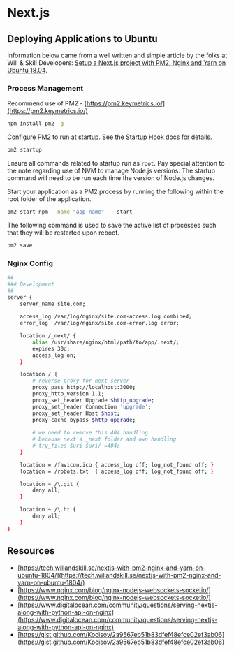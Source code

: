 # Next.js

## Deploying Applications to Ubuntu

Information below came from a well written and simple article by the folks at Will & Skill Developers: [Setup a Next.js project with PM2, Nginx and Yarn on Ubuntu 18.04](https://tech.willandskill.se/nextjs-with-pm2-nginx-and-yarn-on-ubuntu-1804/).

### Process Management


Recommend use of PM2 - [https://pm2.keymetrics.io/](https://pm2.keymetrics.io/)

```bash
npm install pm2 -g
```

Configure PM2 to run at startup. See the [Startup Hook](https://pm2.io/doc/en/runtime/guide/startup-hook/) docs for details.

```bash
pm2 startup
```

Ensure all commands related to startup run as `root`. Pay special attention to the note regarding use of NVM to manage Node.js versions. The startup command will need to be run each time the version of Node.js changes.

Start your application as a PM2 process by running the following within the root folder of the application.

```bash
pm2 start npm --name "app-name" -- start
```

The following command is used to save the active list of processes such that they will be restarted upon reboot.

```bash
pm2 save
```

### Nginx Config

```bash
##
### Development
##
server {
    server_name site.com;
    
    access_log /var/log/nginx/site.com-access.log combined;
    error_log  /var/log/nginx/site.com-error.log error;

    location /_next/ {
        alias /usr/share/nginx/html/path/to/app/.next/;
        expires 30d;
        access_log on;
    }

    location / {
        # reverse proxy for next server
        proxy_pass http://localhost:3000;
        proxy_http_version 1.1;
        proxy_set_header Upgrade $http_upgrade;
        proxy_set_header Connection 'upgrade';
        proxy_set_header Host $host;
        proxy_cache_bypass $http_upgrade;
        
        # we need to remove this 404 handling
        # because next's _next folder and own handling
        # try_files $uri $uri/ =404;
    }

    location = /favicon.ico { access_log off; log_not_found off; }
    location = /robots.txt  { access_log off; log_not_found off; }

    location ~ /\.git {
        deny all;
    }

    location ~ /\.ht {
        deny all;
    }
}
```

## Resources

* [https://tech.willandskill.se/nextjs-with-pm2-nginx-and-yarn-on-ubuntu-1804/](https://tech.willandskill.se/nextjs-with-pm2-nginx-and-yarn-on-ubuntu-1804/)
* [https://www.nginx.com/blog/nginx-nodejs-websockets-socketio/](https://www.nginx.com/blog/nginx-nodejs-websockets-socketio/)
* [https://www.digitalocean.com/community/questions/serving-nextjs-along-with-python-api-on-nginx](https://www.digitalocean.com/community/questions/serving-nextjs-along-with-python-api-on-nginx)
* [https://gist.github.com/Kocisov/2a9567eb51b83dfef48efce02ef3ab06](https://gist.github.com/Kocisov/2a9567eb51b83dfef48efce02ef3ab06)
